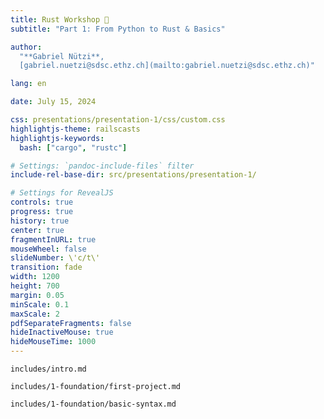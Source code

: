 ```yaml
---
title: Rust Workshop 🦀
subtitle: "Part 1: From Python to Rust & Basics"

author:
  "**Gabriel Nützi**,
  [gabriel.nuetzi@sdsc.ethz.ch](mailto:gabriel.nuetzi@sdsc.ethz.ch)"

lang: en

date: July 15, 2024

css: presentations/presentation-1/css/custom.css
highlightjs-theme: railscasts
highlightjs-keywords:
  bash: ["cargo", "rustc"]

# Settings: `pandoc-include-files` filter
include-rel-base-dir: src/presentations/presentation-1/

# Settings for RevealJS
controls: true
progress: true
history: true
center: true
fragmentInURL: true
mouseWheel: false
slideNumber: \'c/t\'
transition: fade
width: 1200
height: 700
margin: 0.05
minScale: 0.1
maxScale: 2
pdfSeparateFragments: false
hideInactiveMouse: true
hideMouseTime: 1000
---
```


<!-- markdownlint-disable-file MD034 MD033 MD001 MD024 MD026 -->

```{.include}
includes/intro.md
```

```{.include}
includes/1-foundation/first-project.md
```

```{.include}
includes/1-foundation/basic-syntax.md
```

<!-- ```{.include} -->
<!-- includes/1-foundation/move-semantics.md -->
<!-- ``` -->
